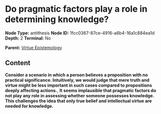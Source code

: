 # Do pragmatic factors play a role in determining knowledge?

**Node Type:** antithesis
**Node ID:** 1fcc0367-87ce-4916-a6b4-16a1c884ea1d
**Depth:** 2
**Terminal:** No

**Parent:** [Virtue Epistemology](virtue-epistemology.md)

## Content

**Consider a scenario in which a person believes a proposition with no practical significance. Intuitively, we would judge that mere truth and virtue might be less important in such cases compared to propositions deeply affecting actions.**, **It seems implausible that pragmatic factors do not play any role in assessing whether someone possesses knowledge. This challenges the idea that only true belief and intellectual virtue are needed for knowledge.**
